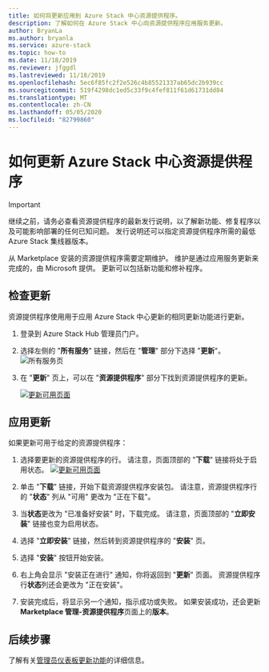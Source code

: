```yaml
---
title: 如何将更新应用到 Azure Stack 中心资源提供程序。
description: 了解如何在 Azure Stack 中心向资源提供程序应用服务更新。
author: BryanLa
ms.author: bryanla
ms.service: azure-stack
ms.topic: how-to
ms.date: 11/18/2019
ms.reviewer: jfggdl
ms.lastreviewed: 11/18/2019
ms.openlocfilehash: 5ec6f85fc2f2e526c4b85521337ab65dc2b939cc
ms.sourcegitcommit: 519f4298dc1ed5c33f9c4fef811f61d61731dd84
ms.translationtype: MT
ms.contentlocale: zh-CN
ms.lasthandoff: 05/05/2020
ms.locfileid: "82799860"
---
```

# <a name="how-to-update-an-azure-stack-hub-resource-provider"></a>如何更新 Azure Stack 中心资源提供程序

> [!IMPORTANT]
> 继续之前，请务必查看资源提供程序的最新发行说明，以了解新功能、修复程序以及可能影响部署的任何已知问题。 发行说明还可以指定资源提供程序所需的最低 Azure Stack 集线器版本。

从 Marketplace 安装的资源提供程序需要定期维护。 维护是通过应用服务更新来完成的，由 Microsoft 提供。 更新可以包括新功能和修补程序。  

## <a name="check-for-updates"></a>检查更新

资源提供程序使用用于应用 Azure Stack 中心更新的相同更新功能进行更新。

1. 登录到 Azure Stack Hub 管理员门户。
2. 选择左侧的 "**所有服务**" 链接，然后在 "**管理**" 部分下选择 "**更新**"。
   ![所有服务页](media/resource-provider-apply-updates/1-all-services.png)

3. 在 "**更新**" 页上，可以在 "**资源提供程序**" 部分下找到资源提供程序的更新。

   [![更新可用页面](media/resource-provider-apply-updates/3-update-available.png)](media/resource-provider-apply-updates/3-update-available.png#lightbox)

## <a name="apply-an-update"></a>应用更新

如果更新可用于给定的资源提供程序：

1. 选择要更新的资源提供程序的行。 请注意，页面顶部的 "**下载**" 链接将处于启用状态。
   [![更新可用页面](media/resource-provider-apply-updates/4-download.png)](media/resource-provider-apply-updates/3-update-available.png#lightbox)

2. 单击 "**下载**" 链接，开始下载资源提供程序安装包。 请注意，资源提供程序行的 "**状态**" 列从 "可用" 更改为 "正在下载"。
3. 当**状态**更改为 "已准备好安装" 时，下载完成。 请注意，页面顶部的 "**立即安装**" 链接也变为启用状态。
4. 选择 "**立即安装**" 链接，然后转到资源提供程序的 "**安装**" 页。 
5. 选择 "**安装**" 按钮开始安装。
6. 右上角会显示 "安装正在进行" 通知，你将返回到 "**更新**" 页面。 资源提供程序行**状态**列还会更改为 "正在安装"。
7. 安装完成后，将显示另一个通知，指示成功或失败。 如果安装成功，还会更新**Marketplace 管理-资源提供程序**页面上的**版本**。

## <a name="next-steps"></a>后续步骤

了解有关[管理员仪表板更新功能](azure-stack-apply-updates.md)的详细信息。
